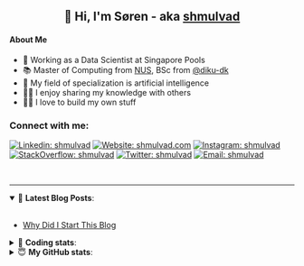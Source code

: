 <h2 align="center">
	👋 Hi, I'm Søren - aka <a href="https://shmulvad.com">shmulvad</a>
</h2>

#### About Me
- 🤖 Working as a Data Scientist at Singapore Pools
- 📚 Master of Computing from [NUS], BSc from [@diku-dk]
- 🧠 My field of specialization is artificial intelligence
- 👨‍🏫 I enjoy sharing my knowledge with others
- 👨‍💻 I love to build my own stuff

### Connect with me:

[![Linkedin: shmulvad](https://img.shields.io/badge/shmulvad-blue?style=flat&logo=Linkedin&logoColor=white)][linkedin]
[![Website: shmulvad.com](https://img.shields.io/badge/shmulvad.com-47CCCC?&style=flat&logo=Google-Chrome&logoColor=white)][website]
[![Instagram: shmulvad](https://img.shields.io/badge/-@shmulvad-purple?style=flat&logo=Instagram&logoColor=white)][instagram]
[![StackOverflow: shmulvad](https://img.shields.io/badge/shmulvad-FE7A16?style=flat&logo=stack-overflow&logoColor=white)][stackOverflow]
[![Twitter: shmulvad](https://img.shields.io/badge/@shmulvad-1ca0f1?style=flat&logo=twitter&logoColor=white)][twitter]
[![Email: shmulvad](https://img.shields.io/badge/shmulvad-D14836?style=flat&logo=gmail&logoColor=white)][mail]

<br />

---

<details open>
 <summary>📕 <b>Latest Blog Posts</b>: </summary>

<br>

<!-- BLOG-POST-LIST:START -->
- [Why Did I Start This Blog](https://shmulvad.com/blog/why-did-start-this-blog)
<!-- BLOG-POST-LIST:END -->

</details>

<!-- --- -->

<details>
 <summary>🤖 <b>Coding stats</b>: </summary>

<br>

NOTE: Doesn't track coding at work or work done in environments such as Jupyter Notebooks.

<!--START_SECTION:waka-->
![Code Time](http://img.shields.io/badge/Code%20Time-2%2C145%20hrs%2042%20mins-blue)

**I'm a Night 🦉** 

```text
🌞 Morning                440 commits         ██░░░░░░░░░░░░░░░░░░░░░░░   09.03 % 
🌆 Daytime                1257 commits        ██████░░░░░░░░░░░░░░░░░░░   25.81 % 
🌃 Evening                2015 commits        ██████████░░░░░░░░░░░░░░░   41.37 % 
🌙 Night                  1159 commits        ██████░░░░░░░░░░░░░░░░░░░   23.79 % 
```


📊 **This Week I Spent My Time On** 

```text
💬 Programming Languages: 
Python                   7 hrs 55 mins       ████████████████████░░░░░   80.80 % 
Other                    45 mins             ██░░░░░░░░░░░░░░░░░░░░░░░   07.66 % 
HTML                     32 mins             █░░░░░░░░░░░░░░░░░░░░░░░░   05.52 % 
Bash                     14 mins             █░░░░░░░░░░░░░░░░░░░░░░░░   02.54 % 
JavaScript               11 mins             █░░░░░░░░░░░░░░░░░░░░░░░░   02.01 % 

🔥 Editors: 
VS Code                  9 hrs 3 mins        ███████████████████████░░   92.39 % 
Zsh                      44 mins             ██░░░░░░░░░░░░░░░░░░░░░░░   07.61 % 

🐱‍💻 Projects: 
hit-locator              4 hrs 52 mins       ████████████░░░░░░░░░░░░░   49.72 % 
transcriber              2 hrs 26 mins       ██████░░░░░░░░░░░░░░░░░░░   25.00 % 
overvaagning-admin       1 hr 49 mins        █████░░░░░░░░░░░░░░░░░░░░   18.69 % 
sppl-chatbot             35 mins             █░░░░░░░░░░░░░░░░░░░░░░░░   05.98 % 
audiowatch               3 mins              ░░░░░░░░░░░░░░░░░░░░░░░░░   00.62 % 
```


 Last Updated on 18/09/2023 18:41:22 UTC
<!--END_SECTION:waka-->

</details>

<!-- --- -->

<details>
 <summary>😇 <b>My GitHub stats</b>: </summary>

<br>

<img align="left" alt="shmulvad's Github Stats" src="https://github-readme-stats.vercel.app/api?username=shmulvad&show_icons=true&hide_border=true" />

</details>



[website]: https://shmulvad.com
[twitter]: https://twitter.com/shmulvad
[linkedin]: https://linkedin.com/in/shmulvad
[instagram]: https://instagram.com/shmulvad
[stackOverflow]: https://stackoverflow.com/users/9248793/shmulvad
[mail]: mailto:shmulvad@gmail.com
[@diku-dk]: https://github.com/diku-dk
[github]: https://github.com/shmulvad
[NUS]: https://www.nus.edu.sg